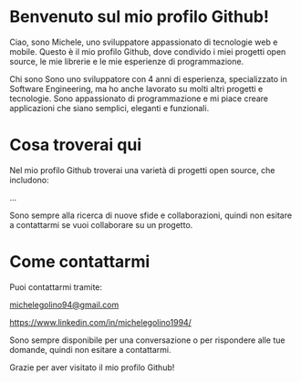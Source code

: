 # Benvenuto sul mio profilo Github!

Ciao, sono Michele, uno sviluppatore appassionato di tecnologie web e mobile. Questo è il mio profilo Github, dove condivido i miei progetti open source, le mie librerie e le mie esperienze di programmazione.

Chi sono
Sono uno sviluppatore con 4 anni di esperienza, specializzato in Software Engineering, ma ho anche lavorato su molti altri progetti e tecnologie. Sono appassionato di programmazione e mi piace creare applicazioni che siano semplici, eleganti e funzionali.

# Cosa troverai qui
Nel mio profilo Github troverai una varietà di progetti open source, che includono:

...

Sono sempre alla ricerca di nuove sfide e collaborazioni, quindi non esitare a contattarmi se vuoi collaborare su un progetto.

# Come contattarmi
Puoi contattarmi tramite:

michelegolino94@gmail.com

https://www.linkedin.com/in/michelegolino1994/

Sono sempre disponibile per una conversazione o per rispondere alle tue domande, quindi non esitare a contattarmi.

Grazie per aver visitato il mio profilo Github!
